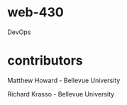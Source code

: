 # web-430
DevOps

# contributors
Matthew Howard - Bellevue University

Richard Krasso - Bellevue University
